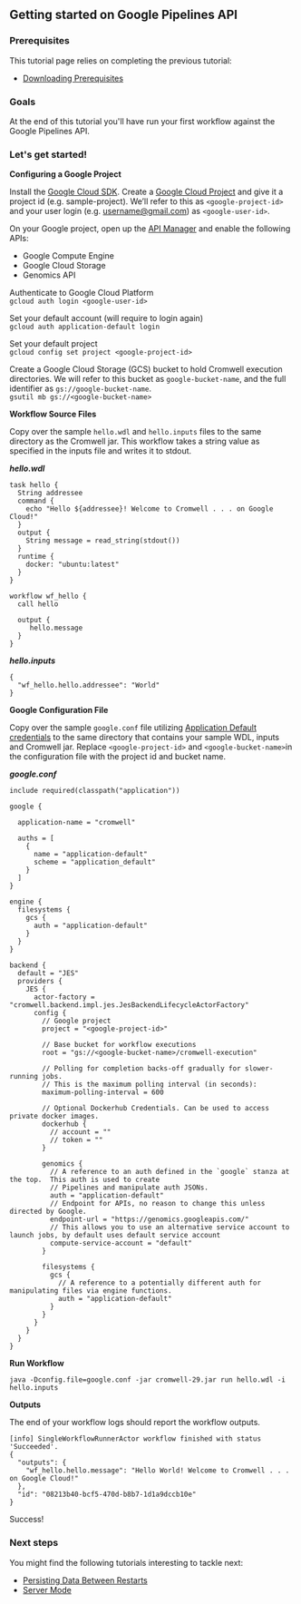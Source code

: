 ## Getting started on Google Pipelines API

### Prerequisites

This tutorial page relies on completing the previous tutorial:

* [Downloading Prerequisites](FiveMinuteIntro.md)

### Goals

At the end of this tutorial you'll have run your first workflow against the Google Pipelines API.

### Let's get started!


**Configuring a Google Project**

Install the <a href="https://cloud.google.com/sdk/downloads" target="_blank">Google Cloud SDK</a>. 
Create a <a href="https://cloud.google.com/resource-manager/docs/creating-managing-projects" target="_blank">Google Cloud Project</a> and give it a project id (e.g. sample-project).  We’ll refer to this as `<google-project-id>` and your user login (e.g. username@gmail.com) as `<google-user-id>`.  

On your Google project, open up the <a href="https://console.developers.google.com/apis/library" target="_blank">API Manager</a> and enable the following APIs:
        
* Google Compute Engine
* Google Cloud Storage
* Genomics API

Authenticate to Google Cloud Platform  
`gcloud auth login <google-user-id>`

Set your default account (will require to login again)  
`gcloud auth application-default login`

Set your default project  
`gcloud config set project <google-project-id>`

Create a Google Cloud Storage (GCS) bucket to hold Cromwell execution directories.
We will refer to this bucket as `google-bucket-name`, and the full identifier as `gs://google-bucket-name`.  
`gsutil mb gs://<google-bucket-name>`  


**Workflow Source Files**

Copy over the sample `hello.wdl` and `hello.inputs` files to the same directory as the Cromwell jar. 
This workflow takes a string value as specified in the inputs file and writes it to stdout. 


***hello.wdl***
```
task hello {
  String addressee  
  command {
    echo "Hello ${addressee}! Welcome to Cromwell . . . on Google Cloud!"  
  }
  output {
    String message = read_string(stdout())
  }
  runtime {
    docker: "ubuntu:latest"
  }
}

workflow wf_hello {
  call hello

  output {
     hello.message
  }
}
```

***hello.inputs***
```
{
  "wf_hello.hello.addressee": "World"
}
```

**Google Configuration File**

Copy over the sample `google.conf` file utilizing <a href="https://developers.google.com/identity/protocols/application-default-credentials" target="_blank">Application Default credentials</a> to the same directory that contains your sample WDL, inputs and Cromwell jar.
Replace `<google-project-id>` and `<google-bucket-name>`in the configuration file with the project id and bucket name.  

***google.conf***
```
include required(classpath("application"))

google {

  application-name = "cromwell"

  auths = [
    {
      name = "application-default"
      scheme = "application_default"
    }
  ]
}

engine {
  filesystems {
    gcs {
      auth = "application-default"
    }
  }
}

backend {
  default = "JES"
  providers {
    JES {
      actor-factory = "cromwell.backend.impl.jes.JesBackendLifecycleActorFactory"
      config {
        // Google project
        project = "<google-project-id>"

        // Base bucket for workflow executions
        root = "gs://<google-bucket-name>/cromwell-execution"

        // Polling for completion backs-off gradually for slower-running jobs.
        // This is the maximum polling interval (in seconds):
        maximum-polling-interval = 600

        // Optional Dockerhub Credentials. Can be used to access private docker images.
        dockerhub {
          // account = ""
          // token = ""
        }

        genomics {
          // A reference to an auth defined in the `google` stanza at the top.  This auth is used to create
          // Pipelines and manipulate auth JSONs.
          auth = "application-default"
          // Endpoint for APIs, no reason to change this unless directed by Google.
          endpoint-url = "https://genomics.googleapis.com/"
          // This allows you to use an alternative service account to launch jobs, by default uses default service account
          compute-service-account = "default"
        }

        filesystems {
          gcs {
            // A reference to a potentially different auth for manipulating files via engine functions.
            auth = "application-default"
          }
        }
      }
    }
  }
}
```

**Run Workflow**

`java -Dconfig.file=google.conf -jar cromwell-29.jar run hello.wdl -i hello.inputs`

**Outputs**

The end of your workflow logs should report the workflow outputs.  

```
[info] SingleWorkflowRunnerActor workflow finished with status 'Succeeded'.
{
  "outputs": {
    "wf_hello.hello.message": "Hello World! Welcome to Cromwell . . . on Google Cloud!"
  },
  "id": "08213b40-bcf5-470d-b8b7-1d1a9dccb10e"
}
```

Success!  

### Next steps

You might find the following tutorials interesting to tackle next:

* [Persisting Data Between Restarts](PersistentServer)
* [Server Mode](ServerMode.md)
